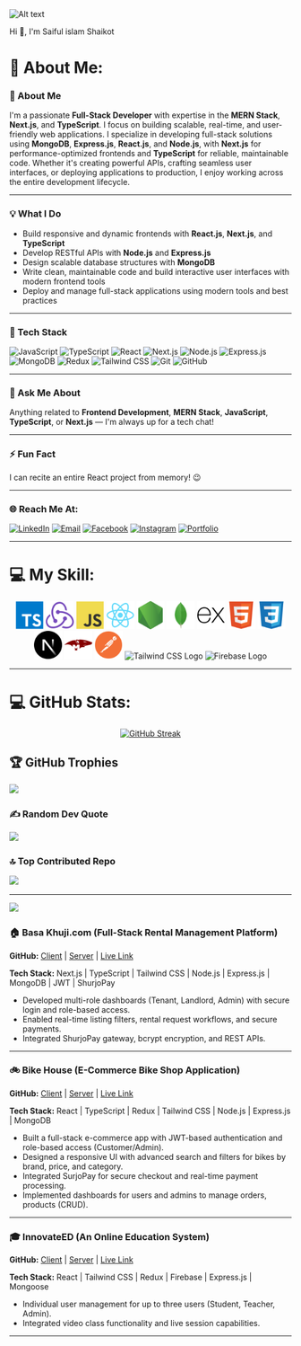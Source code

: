 <img src="https://res.cloudinary.com/dy0b6hvog/image/upload/v1746186036/git-banner_byribf.jpg" alt="Alt text">

Hi 👋, I'm Saiful islam Shaikot
# 💫 About Me:
### 👋 About Me

I'm a passionate **Full-Stack Developer** with expertise in the **MERN Stack**, **Next.js**, and **TypeScript**. I focus on building scalable, real-time, and user-friendly web applications. I specialize in developing full-stack solutions using **MongoDB**, **Express.js**, **React.js**, and **Node.js**, with **Next.js** for performance-optimized frontends and **TypeScript** for reliable, maintainable code. Whether it's creating powerful APIs, crafting seamless user interfaces, or deploying applications to production, I enjoy working across the entire development lifecycle.

---

### 💡 What I Do
- Build responsive and dynamic frontends with **React.js**, **Next.js**, and **TypeScript**
- Develop RESTful APIs with **Node.js** and **Express.js**
- Design scalable database structures with **MongoDB**
- Write clean, maintainable code and build interactive user interfaces with modern frontend tools
- Deploy and manage full-stack applications using modern tools and best practices


---

### 🚀 Tech Stack

![JavaScript](https://img.shields.io/badge/-JavaScript-F7DF1E?style=flat&logo=javascript&logoColor=black)
![TypeScript](https://img.shields.io/badge/-TypeScript-3178C6?style=flat&logo=typescript&logoColor=white)
![React](https://img.shields.io/badge/-React-61DAFB?style=flat&logo=react&logoColor=black)
![Next.js](https://img.shields.io/badge/-Next.js-000000?style=flat&logo=nextdotjs)
![Node.js](https://img.shields.io/badge/-Node.js-339933?style=flat&logo=node.js&logoColor=white)
![Express.js](https://img.shields.io/badge/-Express.js-000000?style=flat&logo=express&logoColor=white)
![MongoDB](https://img.shields.io/badge/-MongoDB-47A248?style=flat&logo=mongodb&logoColor=white)
![Redux](https://img.shields.io/badge/-Redux-764ABC?style=flat&logo=redux&logoColor=white)
![Tailwind CSS](https://img.shields.io/badge/-Tailwind%20CSS-38B2AC?style=flat&logo=tailwind-css&logoColor=white)
![Git](https://img.shields.io/badge/-Git-F05032?style=flat&logo=git&logoColor=white)
![GitHub](https://img.shields.io/badge/-GitHub-181717?style=flat&logo=github&logoColor=white)


---

### 💬 Ask Me About  
Anything related to **Frontend Development**, **MERN Stack**, **JavaScript**, **TypeScript**, or **Next.js** — I'm always up for a tech chat!

---

### ⚡ Fun Fact  
I can recite an entire React project from memory! 😉

---


### 🌐 Reach Me At:
[![LinkedIn](https://img.shields.io/badge/LinkedIn-%230077B5.svg?logo=linkedin&logoColor=white)](https://www.linkedin.com/in/saiful-islam-shaikot-8839ba181/) 
[![Email](https://img.shields.io/badge/Email-%23D14836.svg?logo=gmail&logoColor=white)](mailto:saifulislamshaikat007@gmail.com) 
[![Facebook](https://img.shields.io/badge/Facebook-%231877F2.svg?logo=Facebook&logoColor=white)](https://www.facebook.com/profile.php?id=100015322578979) 
[![Instagram](https://img.shields.io/badge/Instagram-%23E4405F.svg?logo=Instagram&logoColor=white)](https://instagram.com/shaikot_mr9?igshid=OGQ5ZDc2ODk2ZA==) 
[![Portfolio](https://img.shields.io/badge/Portfolio-%23000000.svg?logo=Netlify&logoColor=white)](https://saiful-islam-shaikot-protfolio.netlify.app/)

---
# 💻 My Skill:
<p align="center">
    <img src="https://raw.githubusercontent.com/devicons/devicon/master/icons/typescript/typescript-original.svg" alt="TypeScript Logo" width="50" height="50">
    <img src="https://raw.githubusercontent.com/devicons/devicon/master/icons/redux/redux-original.svg" alt="Redux Logo" width="50" height="50">
    <img src="https://raw.githubusercontent.com/devicons/devicon/master/icons/javascript/javascript-original.svg" alt="JavaScript Logo" width="50" height="50">
    <img src="https://raw.githubusercontent.com/devicons/devicon/master/icons/react/react-original.svg" alt="React Logo" width="50" height="50">
    <img src="https://raw.githubusercontent.com/devicons/devicon/master/icons/nodejs/nodejs-original.svg" alt="Node.js Logo" width="50" height="50">
    <img src="https://raw.githubusercontent.com/devicons/devicon/master/icons/mongodb/mongodb-original.svg" alt="MongoDB Logo" width="50" height="50">
    <img src="https://raw.githubusercontent.com/devicons/devicon/master/icons/express/express-original.svg" alt="Express.js Logo" width="50" height="50">
    <img src="https://raw.githubusercontent.com/devicons/devicon/master/icons/html5/html5-original.svg" alt="HTML Logo" width="50" height="50">
    <img src="https://raw.githubusercontent.com/devicons/devicon/master/icons/css3/css3-original.svg" alt="CSS Logo" width="50" height="50">
    <img src="https://raw.githubusercontent.com/devicons/devicon/master/icons/nextjs/nextjs-original.svg" alt="Next.js Logo" width="50" height="50">
    <img src="https://raw.githubusercontent.com/devicons/devicon/master/icons/mongoose/mongoose-original.svg" alt="Mongoose Logo" width="50" height="50">
    <img src="https://raw.githubusercontent.com/devicons/devicon/master/icons/postman/postman-original.svg" alt="Postman Logo" width="50" height="50">
   <!-- Tailwind CSS Logo (New Source) -->
    <img src="https://raw.githubusercontent.com/tailwindlabs/tailwindcss/master/logo.svg" alt="Tailwind CSS Logo" width="50" height="50">
    <!-- Firebase Logo (New Source) -->
    <img src="https://raw.githubusercontent.com/firebase/firebase-android-sdk/master/docs/images/firebase_logo.png" alt="Firebase Logo" width="50" height="50">
</p>

---

# 💻 GitHub Stats:
<div align="center">
  <a href="https://git.io/streak-stats">
    <img src="https://github-readme-streak-stats.herokuapp.com?user=shaikot07&theme=dark" alt="GitHub Streak" width="800" />
  </a>
</div>

## 🏆 GitHub Trophies
![](https://github-profile-trophy.vercel.app/?username=shaikot07&theme=radical&no-frame=false&no-bg=true&margin-w=4) 


### ✍️ Random Dev Quote
![](https://quotes-github-readme.vercel.app/api?type=horizontal&theme=radical)

### 🔝 Top Contributed Repo
![](https://github-contributor-stats.vercel.app/api?username=shaikot07&limit=5&theme=dark&combine_all_yearly_contributions=true)



---
[![](https://visitcount.itsvg.in/api?id=shaikot07&icon=0&color=0)](https://visitcount.itsvg.in)


### 🏠 **Basa Khuji.com** (Full-Stack Rental Management Platform)
**GitHub:** [Client](https://github.com/shaikot07/BasaKhuji-next-client) | [Server](https://github.com/shaikot07/Basakhuji-server) | [Live Link](https://basa-khuji-next-client.vercel.app/)

**Tech Stack:** Next.js | TypeScript | Tailwind CSS | Node.js | Express.js | MongoDB | JWT | ShurjoPay

- Developed multi-role dashboards (Tenant, Landlord, Admin) with secure login and role-based access.
- Enabled real-time listing filters, rental request workflows, and secure payments.
- Integrated ShurjoPay gateway, bcrypt encryption, and REST APIs.

---

### 🚲 **Bike House** (E-Commerce Bike Shop Application)
**GitHub:** [Client](https://github.com/your-username/bike-house-client) | [Server](https://github.com/your-username/bike-house-server) | [Live Link](https://bike-house.com)

**Tech Stack:** React | TypeScript | Redux | Tailwind CSS | Node.js | Express.js | MongoDB

- Built a full-stack e-commerce app with JWT-based authentication and role-based access (Customer/Admin).
- Designed a responsive UI with advanced search and filters for bikes by brand, price, and category.
- Integrated SurjoPay for secure checkout and real-time payment processing.
- Implemented dashboards for users and admins to manage orders, products (CRUD).

---

### 🎓 **InnovateED** (An Online Education System)
**GitHub:** [Client](https://github.com/your-username/innovateed-client) | [Server](https://github.com/your-username/innovateed-server) | [Live Link](https://innovateed.com)

**Tech Stack:** React | Tailwind CSS | Redux | Firebase | Express.js | Mongoose

- Individual user management for up to three users (Student, Teacher, Admin).
- Integrated video class functionality and live session capabilities.

---
<!-- Proudly created with GPRM ( https://gprm.itsvg.in ) -->
